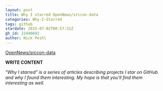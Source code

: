 ```yaml
---
layout: post
title: Why I starred OpenNews/srccon-data
categories: Why-I-Starred
tags: github
stardate: 2015-07-02T00:57:31Z
gh_id: 22440692
author: Nick Peihl
---
```


[OpenNews/srccon-data](star.repo.html_url)

**WRITE CONTENT**

*"Why I starred" is a series of articles describing projects I star on GitHub and why I found them interesting. My hope is that you'll find them interesting as well.*

